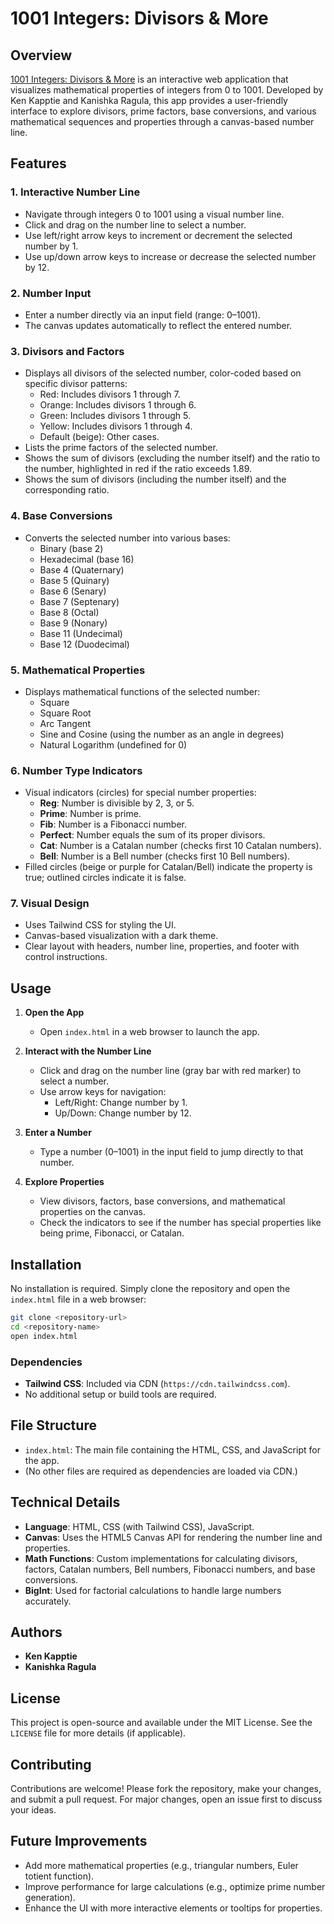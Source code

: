 # 1001 Integers: Divisors & More

## Overview
[1001 Integers: Divisors & More](https://kappter.github.io/numbers/) is an interactive web application that visualizes mathematical properties of integers from 0 to 1001. Developed by Ken Kapptie and Kanishka Ragula, this app provides a user-friendly interface to explore divisors, prime factors, base conversions, and various mathematical sequences and properties through a canvas-based number line.

## Features

### 1. **Interactive Number Line**
   - Navigate through integers 0 to 1001 using a visual number line.
   - Click and drag on the number line to select a number.
   - Use left/right arrow keys to increment or decrement the selected number by 1.
   - Use up/down arrow keys to increase or decrease the selected number by 12.

### 2. **Number Input**
   - Enter a number directly via an input field (range: 0–1001).
   - The canvas updates automatically to reflect the entered number.

### 3. **Divisors and Factors**
   - Displays all divisors of the selected number, color-coded based on specific divisor patterns:
     - Red: Includes divisors 1 through 7.
     - Orange: Includes divisors 1 through 6.
     - Green: Includes divisors 1 through 5.
     - Yellow: Includes divisors 1 through 4.
     - Default (beige): Other cases.
   - Lists the prime factors of the selected number.
   - Shows the sum of divisors (excluding the number itself) and the ratio to the number, highlighted in red if the ratio exceeds 1.89.
   - Shows the sum of divisors (including the number itself) and the corresponding ratio.

### 4. **Base Conversions**
   - Converts the selected number into various bases:
     - Binary (base 2)
     - Hexadecimal (base 16)
     - Base 4 (Quaternary)
     - Base 5 (Quinary)
     - Base 6 (Senary)
     - Base 7 (Septenary)
     - Base 8 (Octal)
     - Base 9 (Nonary)
     - Base 11 (Undecimal)
     - Base 12 (Duodecimal)

### 5. **Mathematical Properties**
   - Displays mathematical functions of the selected number:
     - Square
     - Square Root
     - Arc Tangent
     - Sine and Cosine (using the number as an angle in degrees)
     - Natural Logarithm (undefined for 0)

### 6. **Number Type Indicators**
   - Visual indicators (circles) for special number properties:
     - **Reg**: Number is divisible by 2, 3, or 5.
     - **Prime**: Number is prime.
     - **Fib**: Number is a Fibonacci number.
     - **Perfect**: Number equals the sum of its proper divisors.
     - **Cat**: Number is a Catalan number (checks first 10 Catalan numbers).
     - **Bell**: Number is a Bell number (checks first 10 Bell numbers).
   - Filled circles (beige or purple for Catalan/Bell) indicate the property is true; outlined circles indicate it is false.

### 7. **Visual Design**
   - Uses Tailwind CSS for styling the UI.
   - Canvas-based visualization with a dark theme.
   - Clear layout with headers, number line, properties, and footer with control instructions.

## Usage

1. **Open the App**
   - Open `index.html` in a web browser to launch the app.

2. **Interact with the Number Line**
   - Click and drag on the number line (gray bar with red marker) to select a number.
   - Use arrow keys for navigation:
     - Left/Right: Change number by 1.
     - Up/Down: Change number by 12.

3. **Enter a Number**
   - Type a number (0–1001) in the input field to jump directly to that number.

4. **Explore Properties**
   - View divisors, factors, base conversions, and mathematical properties on the canvas.
   - Check the indicators to see if the number has special properties like being prime, Fibonacci, or Catalan.

## Installation

No installation is required. Simply clone the repository and open the `index.html` file in a web browser:

```bash
git clone <repository-url>
cd <repository-name>
open index.html
```

### Dependencies
- **Tailwind CSS**: Included via CDN (`https://cdn.tailwindcss.com`).
- No additional setup or build tools are required.

## File Structure

- `index.html`: The main file containing the HTML, CSS, and JavaScript for the app.
- (No other files are required as dependencies are loaded via CDN.)

## Technical Details

- **Language**: HTML, CSS (with Tailwind CSS), JavaScript.
- **Canvas**: Uses the HTML5 Canvas API for rendering the number line and properties.
- **Math Functions**: Custom implementations for calculating divisors, factors, Catalan numbers, Bell numbers, Fibonacci numbers, and base conversions.
- **BigInt**: Used for factorial calculations to handle large numbers accurately.

## Authors

- **Ken Kapptie**
- **Kanishka Ragula**

## License

This project is open-source and available under the MIT License. See the `LICENSE` file for more details (if applicable).

## Contributing

Contributions are welcome! Please fork the repository, make your changes, and submit a pull request. For major changes, open an issue first to discuss your ideas.

## Future Improvements

- Add more mathematical properties (e.g., triangular numbers, Euler totient function).
- Improve performance for large calculations (e.g., optimize prime number generation).
- Enhance the UI with more interactive elements or tooltips for properties.
